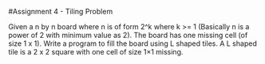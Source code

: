#Assignment 4 - Tiling Problem

Given a n by n board where n is of form 2^k where k >= 1 (Basically n is a power of 2 with minimum value as 2). The board has one missing cell (of size 1 x 1). Write a program to fill the board using L shaped tiles. A L shaped tile is a 2 x 2 square with one cell of size 1×1 missing.